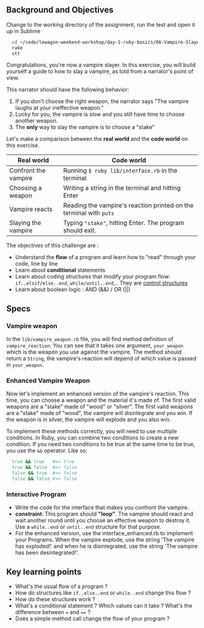 ## Background and Objectives

Change to the working directory of the assignment, run the test and open it up in Sublime

```bash
  cd ~/code/lewagon-weekend-workshop/day-1-ruby-basics/06-Vampire-Slayer
  rake
  stt
```

Congratulations, you're now a vampire slayer.
In this exercise, you will build yourself a guide to how to slay a vampire, as told from a narrator's point of view.

This narrator should have the following behavior:

1. If you don't choose the right weapon, the narrator says "The vampire laughs at your ineffective weapon."
2. Lucky for you, the vampire is slow and you still have time to choose another weapon.
3. The **only** way to slay the vampire is to choose a "stake"

Let's make a comparison between the **real world** and the **code world** on this exercise.

<table class="table">
  <thead>
    <tr>
      <th>Real world</th>
      <th>Code world</th>
    </tr>
  </thead>
  <tbody>
    <tr>
      <td>Confront the vampire</td>
      <td>Running <code>$ ruby lib/interface.rb</code> in the terminal</td>
    </tr>
    <tr>
      <td>Choosing a weapon</td>
      <td>Writing a string in the terminal and hitting Enter</td>
    </tr>
    <tr>
      <td>Vampire reacts</td>
      <td>Reading the vampire's reaction printed on the terminal with <code>puts</code></td>
    </tr>
    <tr>
      <td>Slaying the vampire</td>
      <td>Typing <code>"stake"</code>, hitting Enter. The program should exit.</td>
    </tr>
  </tbody>
</table>

The objectives of this challenge are :

- Understand the **flow** of a program and learn how to "read" through your code, line by line
- Learn about **conditional** statements
- Learn about coding structures that modify your program flow: `if..elsif/else..end`, `while/until..end`,.. They are [control structures](https://en.wikipedia.org/wiki/Control_flow)
- Learn about boolean logic : AND (&&) / OR (||)

## Specs

### Vampire weapon

In the `lib/vampire_weapon.rb` file, you will find method definition of `vampire_reaction`. You can see that it takes one argument, `your_weapon` which is the weapon you use against the vampire. The method should return a `String`, the vampire's reaction will depend of which value is passed in `your_weapon`.

### Enhanced Vampire Weapon

Now let's implement an enhanced version of the vampire's reaction. This time, you can choose a weapon and the material it's made of. The first valid weapons are a "stake" made of "wood" or "silver". The first valid weapons are a "stake" made of "wood", the vampire will disintegrate and you win. If the weapon is in silver, the vampire will explode and you also win.

To implement these methods correctly, you will need to use multiple conditions. In Ruby, you can combine two conditions to create a new condition. If you need two conditions to be true at the same time to be true, you use the `&&` operator. Like so:

```ruby
  true && true   #=> true
  true && false  #=> false
  false && true  #=> false
  false && false #=> false

```

### Interactive Program

- Write the code for the interface that makes you confront the vampire.
- **constraint**: This program should **"loop"**. The vampire should react and wait another round until you choose an effective weapon to destroy it. Use a `while..end` or `until..end` structure for that purpose.
- For the enhanced version, use the interface_enhanced.rb to implement your Programs. When the vampire explode, use the string 'The vampire has exploded!' and when he is disintegrated, use the string 'The vampire has been desintegrated!'.

## Key learning points

- What's the usual flow of a program ?
- How do structures like `if..else..end` or `while..end` change this flow ?
- How do these structures work ?
- What's a conditional statement ? Which values can it take ? What's the difference between `=` and `==` ?
- Does a simple method call change the flow of your program ?

